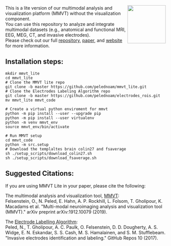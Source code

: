 <img src=https://user-images.githubusercontent.com/35853195/42889397-52f9c75e-8a78-11e8-9da8-86ccc3a30a80.png align="right" hight=120 width=120/>
This is a lite version of our multimodal analysis and visualization platform (MMVT) without the visualization component. </br>
You can use this repository to analyze and integrate multimodal datasets (e.g., anatomical and functional MRI, EEG, MEG, CT, and invasive electrodes). </br>
Please check out our full <a href="https://github.com/pelednoam/mmvt">repository</a>, <a href="https://arxiv.org/abs/1912.10079">paper</a>, and <a href="https://mmvt.mgh.harvard.edu">website</a> for more information.

## Installation steps:  

```
mkdir mmvt_lite
cd mmvt_lite
# Clone the MMVT lite repo
git clone -b master https://github.com/pelednoam/mmvt_lite.git
# Clone the Electrodes Labeling Algorithm repo
git clone -b master https://github.com/pelednoam/electrodes_rois.git
mv mmvt_lite mmvt_code

# Create a virtual python enviroment for mmvt
python -m pip install --user --upgrade pip
python -m pip install --user virtualenv
python -m venv mmvt_env
source mmvt_env/bin/activate

# Run MMVT setup 
cd mmvt_code
python -m src.setup
# Download the templaltes brain colin27 and fsaverage
sh ./setup_scripts/download_colin27.sh
sh ./setup_scripts/download_fsaverage.sh
```

## Suggested Citations:
If you are using MMVT Lite in your paper, please cite the following:

The multimodal analysis and visualization tool, <a href="https://arxiv.org/abs/1912.10079">MMVT</a>:<br/>
Felsenstein, O., N. Peled, E. Hahn, A. P. Rockhill, L. Folsom, T. Gholipour, K. Macadams et al. "Multi-modal neuroimaging analysis and visualization tool (MMVT)." arXiv preprint arXiv:1912.10079 (2019).
	
The <a href="https://github.com/pelednoam/ieil#electrode-labelling-algorithm">Electrode Labelling Algorithm</a>:<br/>
Peled, N., T. Gholipour, A. C. Paulk, O. Felsenstein, D. D. Dougherty, A. S. Widge, E. N. Eskandar, S. S. Cash, M. S. Hamalainen, and S. M. Stufflebeam. "Invasive electrodes identification and labeling." GitHub Repos 10 (2017).

